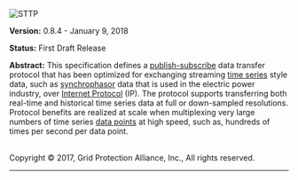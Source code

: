 <a name="title-page"></a>
![STTP](Images/sttp-logo-with-participants.png)

**Version:** 0.8.4 - January 9, 2018

**Status:** First Draft Release

**Abstract:** This specification defines a [publish-subscribe](https://en.wikipedia.org/wiki/Publish%E2%80%93subscribe_pattern) data transfer protocol that has been optimized for exchanging streaming [time series](https://en.wikipedia.org/wiki/Time_series) style data, such as [synchrophasor](https://en.wikipedia.org/wiki/Phasor_measurement_unit) data that is used in the electric power industry, over [Internet Protocol](https://en.wikipedia.org/wiki/Internet_Protocol) (IP). The protocol supports transferring both real-time and historical time series data at full or down-sampled resolutions. Protocol benefits are realized at scale when multiplexing very large numbers of time series [data points](https://en.wikipedia.org/wiki/Data_point) at high speed, such as, hundreds of times per second per data point.

<br/>
Copyright &copy; 2017, Grid Protection Alliance, Inc., All rights reserved.

***
